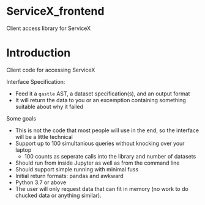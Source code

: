 # ServiceX_frontend
 Client access library for ServiceX

# Introduction

Client code for accessing ServiceX

Interface Specification:

- Feed it a `qastle` AST, a dataset specification(s), and an output format
- It will return the data to you or an excemption containing something suitable about why it failed

Some goals

- This is not the code that most people will use in the end, so the interface will be a little technical
- Support up to 100 simultanious queries without knocking over your laptop
  - 100 counts as seperate calls into the library and number of datasets
- Should run from inside Jupyter as well as from the command line
- Should support simple running with minimal fuss
- Initial return formats: pandas and awkward
- Python 3.7 or above
- The user will only request data that can fit in memory (no work to do chucked data or anything similar).